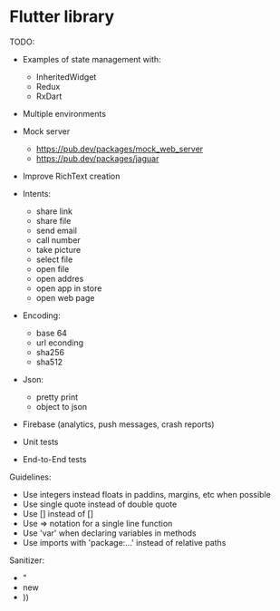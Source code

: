 # Flutter library

TODO:
* Examples of state management with:
    - InheritedWidget
    - Redux
    - RxDart

* Multiple environments
* Mock server
    - https://pub.dev/packages/mock_web_server
    - https://pub.dev/packages/jaguar

* Improve RichText creation
* Intents:
    - share link
    - share file
    - send email
    - call number
    - take picture
    - select file
    - open file
    - open addres
    - open app in store
    - open web page
* Encoding:
    - base 64
    - url econding
    - sha256
    - sha512
* Json:
    - pretty print
    - object to json
* Firebase (analytics, push messages, crash reports)
* Unit tests
* End-to-End tests

Guidelines:
* Use integers instead floats in paddins, margins, etc when possible
* Use single quote instead of double quote
* Use [] instead of <Widget>[]
* Use => notation for a single line function
* Use 'var' when declaring variables in methods
* Use imports with 'package:...' instead of relative paths

Sanitizer:
* "
* new
* ))